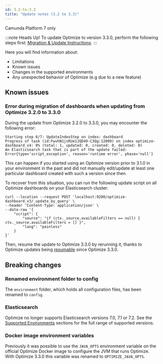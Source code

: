 ```yaml
---
id: 3.2-to-3.3
title: "Update notes (3.2 to 3.3)"
---
```


<span class="badge badge--platform">Camunda Platform 7 only</span>

:::note Heads Up!
To update Optimize to version 3.3.0, perform the following steps first: [Migration & Update Instructions](./instructions.md).
:::

Here you will find information about:

* Limitations
* Known issues
* Changes in the supported environments
* Any unexpected behavior of Optimize (e.g due to a new feature)

## Known issues

### Error during migration of dashboards when updating from Optimize 3.2.0 to 3.3.0

During the update from Optimize 3.2.0 to 3.3.0, you may encounter the following error:

```
Starting step 6/7: UpdateIndexStep on index: dashboard
Progress of task (id:FwvhN1jsRUe1JQD49-C3Qg:12009) on index optimize-dashboard_v4: 0% (total: 1, updated: 0, created: 0, deleted: 0)
An Elasticsearch task that is part of the update failed: Error{type='script_exception', reason='runtime error', phase='null'}

```

This can happen if you started using an Optimize version prior to 3.1.0 in your environment in the past and did not manually edit/update at least one particular dashboard created with such a version since then.

To recover from this situation, you can run the following update script on all Optimize dashboards on your Elasticsearch cluster:

```
curl --location --request POST 'localhost:9200/optimize-dashboard_v3/_update_by_query' \
--header 'Content-Type: application/json' \
--data-raw '{
    "script": {
        "source": "if (ctx._source.availableFilters == null) { ctx._source.availableFilters = [] }",
        "lang": "painless"
    }
}'
```
Then, resume the update to Optimize 3.3.0 by rerunning it, thanks to Optimize updates being [resumable](https://camunda.com/blog/2021/01/camunda-optimize-3-3-0-released/#Resumable-Updates) since Optimize 3.3.0.

## Breaking changes

### Renamed environment folder to config

The `environment` folder, which holds all configuration files, has been renamed to `config`.

### Elasticsearch

Optimize no longer supports Elasticsearch versions 7.0, 7.1 or 7.2.
See the [Supported Environments](./../../../reference/supported-environments.md/#elasticsearch) sections for the full range of supported versions.

### Docker image environment variables

Previously it was possible to use the `JAVA_OPTS` environment variable on the official Optimize Docker image to configure the JVM that runs Optimize. With Optimize 3.3.0 this variable was renamed to `OPTIMIZE_JAVA_OPTS`.
